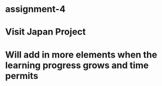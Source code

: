 # assignment-4
# Visit Japan Project
# Will add in more elements when the learning progress grows and time permits
